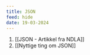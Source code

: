 ```yaml
---
title: JSON
feed: hide
date: 19-03-2024
---
```


1. [[JSON - Artikkel fra NDLA]]
2. [[Nyttige ting om JSON]]